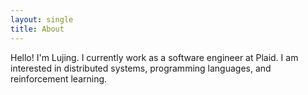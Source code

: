 ```yaml
---
layout: single
title: About
---
```


Hello! I'm Lujing. I currently work as a software engineer at Plaid. I am interested in distributed systems, programming languages, and reinforcement learning.